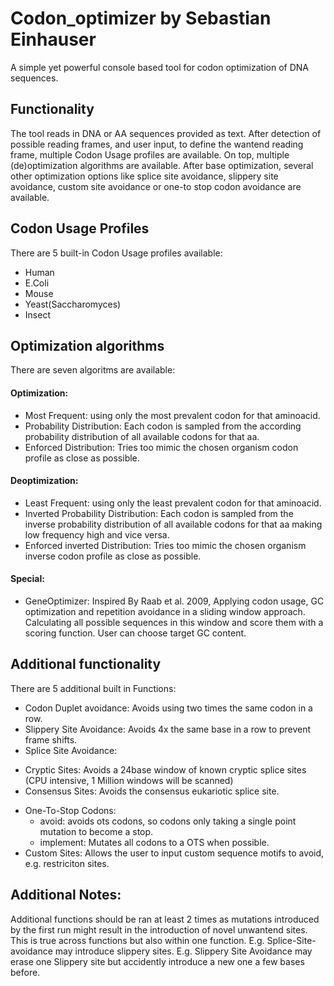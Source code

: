 # Codon_optimizer by Sebastian Einhauser
A simple yet powerful console based tool for codon optimization of DNA sequences.
## Functionality
The tool reads in DNA or AA sequences provided as text.
After detection of possible reading frames, and user input, to define the wantend reading frame, multiple Codon Usage profiles are available. On top, multiple (de)optimization algorithms are available.
After base optimization, several other optimization options like splice site avoidance, slippery site avoidance, custom site avoidance or one-to stop codon avoidance are available.

## Codon Usage Profiles
There are 5 built-in Codon Usage profiles available:
* Human
* E.Coli
* Mouse
* Yeast(Saccharomyces)
* Insect
  
## Optimization algorithms
There are seven algoritms are available:
#### Optimization:
* Most Frequent: using only the most prevalent codon for that aminoacid.
* Probability Distribution: Each codon is sampled from the according probability distribution of all available codons for that aa.
* Enforced Distribution: Tries too mimic the chosen organism codon profile as close as possible.

#### Deoptimization:
* Least Frequent: using only the least prevalent codon for that aminoacid.
* Inverted Probability Distribution: Each codon is sampled from the inverse probability distribution of all available codons for that aa making low frequency high and vice versa.
* Enforced inverted Distribution: Tries too mimic the chosen organism inverse codon profile as close as possible.
#### Special:
* GeneOptimizer: Inspired By Raab et al. 2009, Applying codon usage, GC optimization and repetition avoidance in a sliding window approach. Calculating all possible sequences in this window and score them with a scoring function. User can choose target GC content.
  
## Additional functionality
There are 5 additional built in Functions:
* Codon Duplet avoidance: Avoids using two times the same codon in a row.
* Slippery Site Avoidance: Avoids 4x the same base in a row to prevent frame shifts.
* Splice Site Avoidance:
- Cryptic Sites: Avoids a 24base window of known cryptic splice sites (CPU intensive, 1 Million windows will be scanned)
- Consensus Sites: Avoids the consensus eukariotic splice site.
* One-To-Stop Codons:
  - avoid: avoids ots codons, so codons only taking a single point mutation to become a stop.
  - implement: Mutates all codons to a OTS when possible.
* Custom Sites: Allows the user to input custom sequence motifs to avoid, e.g. restriciton sites.
## Additional Notes:
Additional functions should be ran at least 2 times as mutations introduced by the first run might result in the introduction of novel unwantend sites. This is true across functions but also within one function.
E.g. Splice-Site-avoidance may introduce slippery sites.
E.g. Slippery Site Avoidance may erase one Slippery site but accidently introduce a new one a few bases before.
